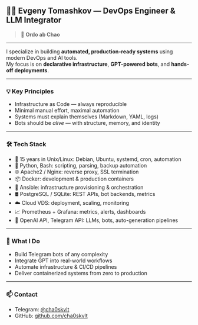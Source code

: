 ## 👨‍💻 Evgeny Tomashkov — DevOps Engineer & LLM Integrator

> 📐 **Ordo ab Chao** 

---

I specialize in building **automated, production-ready systems** using modern DevOps and AI tools.  
My focus is on **declarative infrastructure**, **GPT-powered bots**, and **hands-off deployments**.

---

### 💡 Key Principles
- Infrastructure as Code — always reproducible  
- Minimal manual effort, maximal automation  
- Systems must explain themselves (Markdown, YAML, logs)  
- Bots should be *alive* — with structure, memory, and identity

---

### 🛠️ Tech Stack
- 🔧 15 years in Unix/Linux: Debian, Ubuntu, systemd, cron, automation  
- 🐍 Python, Bash: scripting, parsing, backup automation  
- 🌐 Apache2 / Nginx: reverse proxy, SSL termination  
- 📦 Docker: development & production containers  
- 🧰 Ansible: infrastructure provisioning & orchestration  
- 🛢 PostgreSQL / SQLite: REST APIs, bot backends, metrics  
- ☁️ Cloud VDS: deployment, scaling, monitoring  
- 📈 Prometheus + Grafana: metrics, alerts, dashboards  
- 🤖 OpenAI API, Telegram API: LLMs, bots, auto-generation pipelines

---

### 🔧 What I Do
- Build Telegram bots of any complexity  
- Integrate GPT into real-world workflows  
- Automate infrastructure & CI/CD pipelines  
- Deliver containerized systems from zero to production

---

### 📫 Contact
- Telegram: [@cha0skvlt](https://t.me/cha0skvlt)  
- GitHub: [github.com/cha0skvlt](https://github.com/cha0skvlt)